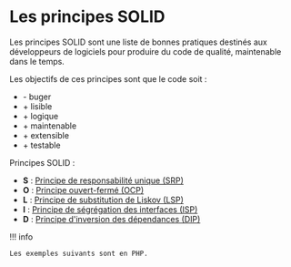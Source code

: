# Les principes SOLID

Les principes SOLID sont une liste de bonnes pratiques destinés aux développeurs de logiciels pour produire du code de qualité, maintenable dans le temps.

Les objectifs de ces principes sont que le code soit :

- \- buger 
- \+ lisible
- \+ logique
- \+ maintenable
- \+ extensible
- \+ testable

Principes SOLID : 

- **S** : [Principe de responsabilité unique (SRP)](01-principe-de-responsabilite-unique.md)
- **O** : [Principe ouvert-fermé (OCP)](02-principe-ouvert-ferme.md)
- **L** : [Principe de substitution de Liskov (LSP)](03-principe-de-substitution-de-liskov.md)
- **I** : [Principe de ségrégation des interfaces (ISP)](04-principe-de-segregation-des-interfaces.md)
- **D** : [Principe d'inversion des dépendances (DIP)](05-principe-d-inversion-des-dependances.md)

!!! info 

    Les exemples suivants sont en PHP.